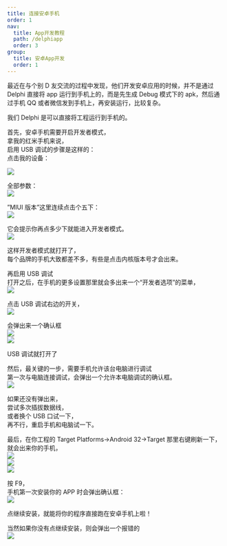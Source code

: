 ```yaml
---
title: 连接安卓手机
order: 1
nav:
  title: App开发教程
  path: /delphiapp
  order: 3
group:
  title: 安卓App开发
  order: 1
---
```


最近在与个别 D 友交流的过程中发现，他们开发安卓应用的时候，并不是通过 Delphi 直接将 app 运行到手机上的，而是先生成 Debug 模式下的 apk，然后通过手机 QQ 或者微信发到手机上，再安装运行，比较复杂。

我们 Delphi 是可以直接将工程运行到手机的。

首先，安卓手机需要开启开发者模式，  
拿我的红米手机来说，  
启用 USB 调试的步骤是这样的：  
点击我的设备：

![](http://www.orangeui.cn:8080/wordpress/wp-content/uploads/2022/12/screenshot_2022-12-06-20-30-24-332_com-android-se.jpeg)

全部参数：  
![](http://www.orangeui.cn:8080/wordpress/wp-content/uploads/2022/12/screenshot_2022-12-06-20-30-32-569_com-android-se.jpeg)

”MIUI 版本”这里连续点击个五下：  
![](http://www.orangeui.cn:8080/wordpress/wp-content/uploads/2022/12/screenshot_2022-12-06-20-32-35-389_com-android-se.jpeg)

它会提示你再点多少下就能进入开发者模式。  
![](http://www.orangeui.cn:8080/wordpress/wp-content/uploads/2022/12/screenshot_2022-12-06-20-32-38-588_com-android-se.jpeg)

这样开发者模式就打开了，  
每个品牌的手机大致都差不多，有些是点击内核版本号才会出来。

再启用 USB 调试  
打开之后，在手机的更多设置那里就会多出来一个“开发者选项”的菜单，  
![](http://www.orangeui.cn:8080/wordpress/wp-content/uploads/2022/12/screenshot_2022-12-06-20-32-56-560_com-android-se.jpeg)

点击 USB 调试右边的开关，  
![](http://www.orangeui.cn:8080/wordpress/wp-content/uploads/2022/12/screenshot_2022-12-06-20-33-10-035_com-android-se.jpeg)

会弹出来一个确认框  
![](http://www.orangeui.cn:8080/wordpress/wp-content/uploads/2022/12/screenshot_2022-12-06-20-33-22-933_com-miui-secur.jpeg)  
![](http://www.orangeui.cn:8080/wordpress/wp-content/uploads/2022/12/screenshot_2022-12-06-20-33-33-709_com-android-se.jpeg)

USB 调试就打开了

然后，最关键的一步，需要手机允许该台电脑进行调试  
第一次与电脑连接调试，会弹出一个允许本电脑调试的确认框。  
![](http://www.orangeui.cn:8080/wordpress/wp-content/uploads/2022/12/screenshot_2022-12-07-09-03-50-264_com-android-sy.jpeg)

如果还没有弹出来，  
尝试多次插拔数据线，  
或者换个 USB 口试一下，  
再不行，重启手机和电脑试一下。

最后，在你工程的 Target Platforms->Android 32->Target 那里右键刷新一下，就会出来你的手机，  
![](http://www.orangeui.cn:8080/wordpress/wp-content/uploads/2022/12/word-image.png)  
![](http://www.orangeui.cn:8080/wordpress/wp-content/uploads/2022/12/word-image-1.png)  
![](http://www.orangeui.cn:8080/wordpress/wp-content/uploads/2022/12/word-image-2.png)

按 F9，  
手机第一次安装你的 APP 时会弹出确认框：  
![](http://www.orangeui.cn:8080/wordpress/wp-content/uploads/2022/12/screenshot_2022-12-07-09-02-51-051_com-miui-secur.jpeg)

点继续安装，就能将你的程序直接跑在安卓手机上啦！

当然如果你没有点继续安装，则会弹出一个报错的  
![](http://www.orangeui.cn:8080/wordpress/wp-content/uploads/2022/12/word-image-3.png)
